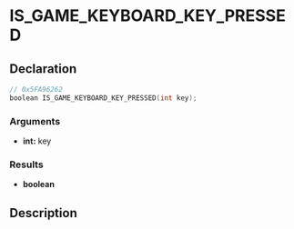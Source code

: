 # IS_GAME_KEYBOARD_KEY_PRESSED

## Declaration
```cpp
// 0x5FA96262
boolean IS_GAME_KEYBOARD_KEY_PRESSED(int key);
```

### Arguments
- **int:** key

### Results
- **boolean**

## Description
